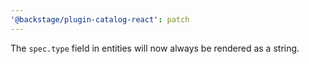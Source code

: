 ```yaml
---
'@backstage/plugin-catalog-react': patch
---
```


The `spec.type` field in entities will now always be rendered as a string.
